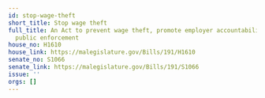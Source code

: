 ```yaml
---
id: stop-wage-theft
short_title: Stop wage theft
full_title: An Act to prevent wage theft, promote employer accountability, and enhance
  public enforcement
house_no: H1610
house_link: https://malegislature.gov/Bills/191/H1610
senate_no: S1066
senate_link: https://malegislature.gov/Bills/191/S1066
issue: ''
orgs: []
---
```

